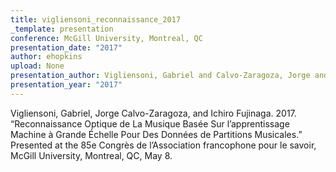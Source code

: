 ```yaml
---
title: vigliensoni_reconnaissance_2017
_template: presentation
conference: McGill University, Montreal, QC
presentation_date: "2017"
author: ehopkins
upload: None
presentation_author: Vigliensoni, Gabriel and Calvo-Zaragoza, Jorge and Fujinaga, Ichiro
presentation_year: "2017"
---
```

Vigliensoni, Gabriel, Jorge Calvo-Zaragoza, and Ichiro Fujinaga. 2017. “Reconnaissance Optique de La Musique Basée Sur l’apprentissage Machine à Grande Échelle Pour Des Données de Partitions Musicales.” Presented at the 85e Congrès de l’Association francophone pour le savoir, McGill University, Montreal, QC, May 8.